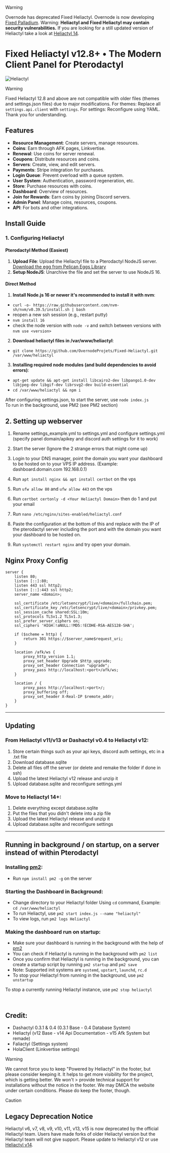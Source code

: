 > [!WARNING]
> Overnode has deprecated Fixed Heliactyl. Overnode is now developing [Fixed Palladium](https://github.com/OvernodeProjets/Fixed-Palladium). Warning: **Heliactyl and Fixed Heliactyl may contain security vulnerabilities.** If you are looking for a still updated version of Heliactyl take a look at [Heliactyl 14](https://github.com/heliactyloss/heliactyl). 
# Fixed Heliactyl v12.8+ • The Modern Client Panel for Pterodactyl

![Heliactyl](https://github.com/OvernodeProjets/Fixed-Heliactyl/assets/73477238/fe5aaf5c-1c01-4145-b37a-b91b184354b5)

> [!WARNING]
> Fixed Heliactyl 12.8 and above are not compatible with older files (themes and settings.json files) due to major modifications. For themes: Replace all `settings.api.client` with `settings`. For settings: Reconfigure using YAML. Thank you for understanding.
## Features

- **Resource Management**: Create servers, manage resources.
- **Coins**: Earn through AFK pages, Linkvertise.
- **Renewal**: Use coins for server renewal.
- **Coupons**: Distribute resources and coins.
- **Servers**: Create, view, and edit servers.
- **Payments**: Stripe integration for purchases.
- **Login Queue**: Prevent overload with a queue system.
- **User System**: Authentication, password regeneration, etc.
- **Store**: Purchase resources with coins.
- **Dashboard**: Overview of resources.
- **Join for Rewards**: Earn coins by joining Discord servers.
- **Admin Panel**: Manage coins, resources, coupons.
- **API**: For bots and other integrations.

## Install Guide

### 1. Configuring Heliactyl

#### Pterodactyl Method (Easiest)

1. **Upload File**: Upload the Heliactyl file to a Pterodactyl NodeJS server. [Download the egg from Pelican Eggs Library](https://github.com/pelican-eggs/generic/blob/main/nodejs/egg-pterodactyl-node-js-generic.json)
2. **Setup NodeJS**: Unarchive the file and set the server to use NodeJS 16.

#### Direct Method

1. **Install Node.js 16 or newer it's recommended to install it with nvm**:

- `curl -o- https://raw.githubusercontent.com/nvm-sh/nvm/v0.39.5/install.sh | bash`
- reopen a new ssh session (e.g., restart putty)
- `nvm install 16`
- check the node version with `node -v` and switch between versions with `nvm use <version>`

2. **Download heliactyl files in /var/www/heliactyl**:

- `git clone https://github.com/OvernodeProjets/Fixed-Heliactyl.git /var/www/heliactyl`

3. **Installing required node modules (and build dependencies to avoid errors)**:

- `apt-get update && apt-get install libcairo2-dev libpango1.0-dev libjpeg-dev libgif-dev librsvg2-dev build-essential`
- `cd /var/www/heliactyl && npm i`

After configuring settings.json, to start the server, use `node index.js`</br>
To run in the background, use PM2 (see PM2 section)</br>

## 2. Setting up webserver

1. Rename settings_example.yml to settings.yml and configure settings.yml (specify panel domain/apikey and discord auth settings for it to work)

2. Start the server (Ignore the 2 strange errors that might come up)

3. Login to your DNS manager, point the domain you want your dashboard to be hosted on to your VPS IP address. (Example: dashboard.domain.com 192.168.0.1)

4. Run `apt install nginx && apt install certbot` on the vps

5. Run `ufw allow 80` and `ufw allow 443` on the vps

6. Run `certbot certonly -d <Your Heliactyl Domain>` then do 1 and put your email

7. Run `nano /etc/nginx/sites-enabled/heliactyl.conf`

8. Paste the configuration at the bottom of this and replace with the IP of the pterodactyl server including the port and with the domain you want your dashboard to be hosted on.

9. Run `systemctl restart nginx` and try open your domain.

## Nginx Proxy Config

```Nginx
server {
    listen 80;
    listen [::]:80;
    listen 443 ssl http2;
    listen [::]:443 ssl http2;
    server_name <domain>;

    ssl_certificate /etc/letsencrypt/live/<domain>/fullchain.pem;
    ssl_certificate_key /etc/letsencrypt/live/<domain>/privkey.pem;
    ssl_session_cache shared:SSL:10m;
    ssl_protocols TLSv1.2 TLSv1.3;
    ssl_prefer_server_ciphers on;
    ssl_ciphers 'HIGH:!aNULL:!MD5:!ECDHE-RSA-AES128-SHA';
    
    if ($scheme = http) {
        return 301 https://$server_name$request_uri;
    }

    location /afk/ws {
        proxy_http_version 1.1;
        proxy_set_header Upgrade $http_upgrade;
        proxy_set_header Connection "upgrade";
        proxy_pass http://localhost:<port>/afk/ws;
    }
    
    location / {
        proxy_pass http://localhost:<port>/;
        proxy_buffering off;
        proxy_set_header X-Real-IP $remote_addr;
    }
}
```

<hr>

## Updating

### From Heliactyl v11/v13 or Dashactyl v0.4 to Heliactyl v12:

1. Store certain things such as your api keys, discord auth settings, etc in a .txt file
2. Download database.sqlite
3. Delete all files off the server (or delete and remake the folder if done in ssh)
4. Upload the latest Heliactyl v12 release and unzip it
5. Upload database.sqlite and reconfigure settings.yml

### Move to Heliactyl 14+:

1. Delete everything except database.sqlite
2. Put the files that you didn't delete into a zip file
3. Upload the latest Heliactyl release and unzip it
4. Upload database.sqlite and reconfigure settings

<hr>

## Running in background / on startup, on a server instead of within Pterodactyl

### Installing [pm2](https://github.com/Unitech/pm2):

- Run `npm install pm2 -g` on the server

### Starting the Dashboard in Background:

- Change directory to your Heliactyl folder Using `cd` command, Example: `cd /var/www/heliactyl`
- To run Heliactyl, use `pm2 start index.js --name "heliactyl"`
- To view logs, run `pm2 logs Heliactyl`

### Making the dashboard run on startup:

- Make sure your dashboard is running in the background with the help of [pm2](https://github.com/Unitech/pm2)
- You can check if Heliactyl is running in the background with `pm2 list`
- Once you confirm that Heliactyl is running in the background, you can create a startup script by running `pm2 startup` and `pm2 save`
- Note: Supported init systems are `systemd`, `upstart`, `launchd`, `rc.d`
- To stop your Heliactyl from running in the background, use `pm2 unstartup`

To stop a currently running Heliactyl instance, use `pm2 stop heliactyl`

<br>

## Credit:
 - Dashactyl 0.3.1 & 0.4 (0.3.1 Base - 0.4 Database System)
 - Heliactyl (v12 Base - v14 Api Documentation - v15 Afk System but remade)
 - Faliactyl (Settings system)
 - HolaClient (Linkvertise settings)

> [!WARNING]
>
> We cannot force you to keep "Powered by Heliactyl" in the footer, but please consider keeping it. It helps to get more visibility for the project, which is getting better. We won't > provide technical support for installations without the notice in the footer. We may DMCA the website under certain conditions.
> Please do keep the footer, though.

> [!CAUTION]
>
> ## Legacy Deprecation Notice
>
> Heliactyl v6, v7, v8, v9, v10, v11, v13, v15 is now deprecated by the official Heliactyl team.
> Users have made forks of older Heliactyl version but the Heliactyl team will not give support. 
> Please update to Heliactyl v12 or use [Heliactyl v14](https://github.com/heliactyloss/heliactyl).
